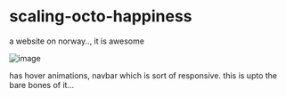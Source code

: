 # scaling-octo-happiness
a website on norway.., it is awesome

![image](https://user-images.githubusercontent.com/63649035/195383546-f57ea949-17c3-4dea-805e-ec99dc97adc9.png)

has hover animations, navbar which is sort of responsive. this is upto the bare bones of it... 
